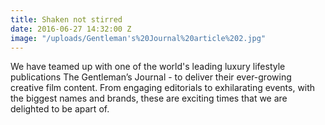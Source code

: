 ```yaml
---
title: Shaken not stirred
date: 2016-06-27 14:32:00 Z
image: "/uploads/Gentleman's%20Journal%20article%202.jpg"
---
```


We have teamed up with one of the world's leading luxury lifestyle publications The Gentleman’s Journal - to deliver their ever-growing creative film content. From engaging editorials to exhilarating events, with the biggest names and brands, these are exciting times that we are delighted to be apart of.